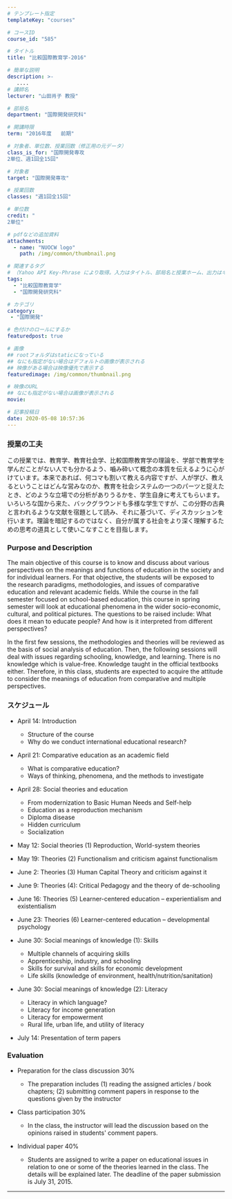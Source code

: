 ```yaml
---
# テンプレート指定
templateKey: "courses"

# コースID
course_id: "585"

# タイトル
title: "比較国際教育学-2016"

# 簡単な説明
description: >-
   ....
# 講師名
lecturer: "山田肖子 教授"

# 部局名
department: "国際開発研究科"

# 開講時限
term: "2016年度	前期"

# 対象者、単位数、授業回数（修正用の元データ）
class_is_for: "国際開発専攻
2単位、週1回全15回"

# 対象者
target: "国際開発専攻"

# 授業回数
classes: "週1回全15回"

# 単位数
credit: "
2単位"

# pdfなどの追加資料
attachments:
  - name: "NUOCW logo" 
    path: /img/common/thumbnail.png

# 関連するタグ
# （Yahoo API Key-Phrase により取得。入力はタイトル、部局名と授業ホーム、出力はキーフレーズ（tags））
tags:
  - "比較国際教育学"
  - "国際開発研究科"

# カテゴリ
category:
 - "国際開発"

# 色付けのロールにするか
featuredpost: true

# 画像
## rootフォルダはstaticになっている
## なにも指定がない場合はデフォルトの画像が表示される
## 映像がある場合は映像優先で表示する
featuredimage: /img/common/thumbnail.png

# 映像のURL
## なにも指定がない場合は画像が表示される
movie: 

# 記事投稿日
date: 2020-05-08 10:57:36
---
```





### 授業の工夫

この授業では、教育学、教育社会学、比較国際教育学の理論を、学部で教育学を学んだことがない人でも分かるよう、嚙み砕いて概念の本質を伝えるように心がけています。本来であれば、何コマも割いて教える内容ですが、人が学び、教えるということはどんな営みなのか、教育を社会システムの一つのパーツと捉えたとき、どのような立場での分析がありうるかを、学生自身に考えてもらいます。いろいろな国から来た、バックグラウンドも多様な学生ですが、この分野の古典と言われるような文献を宿題として読み、それに基づいて、ディスカッションを行います。理論を暗記するのではなく、自分が属する社会をより深く理解するための思考の道具として使いこなすことを目指します。







### Purpose and Description

The main objective of this course is to know and discuss about various perspectives on the meanings and functions of education in the society and for individual learners. For that objective, the students will be exposed to the research paradigms, methodologies, and issues of comparative education and relevant academic fields. While the course in the fall semester focused on school-based education, this course in spring semester will look at educational phenomena in the wider socio-economic, cultural, and political pictures. The questions to be raised include: What does it mean to educate people? And how is it interpreted from different perspectives?

In the first few sessions, the methodologies and theories will be reviewed as the basis of social analysis of education. Then, the following sessions will deal with issues regarding schooling, knowledge, and learning. There is no knowledge which is value-free. Knowledge taught in the official textbooks either. Therefore, in this class, students are expected to acquire the attitude to consider the meanings of education from comparative and multiple perspectives.


### スケジュール

- April 14: Introduction
	- Structure of the course
	- Why do we conduct international educational research?
	
- April 21: Comparative education as an academic field
	- What is comparative education?
	- Ways of thinking, phenomena, and the methods to investigate

- April 28: Social theories and education
	- From modernization to Basic Human Needs and Self-help
	- Education as a reproduction mechanism
	- Diploma disease
	- Hidden curriculum
	- Socialization

- May 12: Social theories (1) Reproduction, World-system theories

- May 19: Theories (2) Functionalism and criticism against functionalism

- June 2: Theories (3) Human Capital Theory and criticism against it

- June 9: Theories (4): Critical Pedagogy and the theory of de-schooling

- June 16: Theories (5) Learner-centered education – experientialism and existentialism

- June 23: Theories (6) Learner-centered education – developmental psychology

- June 30: Social meanings of knowledge (1): Skills
	- Multiple channels of acquiring skills
	- Apprenticeship, industry, and schooling
	- Skills for survival and skills for economic development
	- Life skills (knowledge of environment, health/nutrition/sanitation)

- June 30: Social meanings of knowledge (2): Literacy
	- Literacy in which language?
	- Literacy for income generation
	- Literacy for empowerment
	- Rural life, urban life, and utility of literacy

- July 14: Presentation of term papers









### Evaluation

- Preparation for the class discussion 30%

	- The preparation includes (1) reading the assigned articles / book chapters; (2) submitting comment papers in response to the questions given by the instructor
	
- Class participation 30%
	- In the class, the instructor will lead the discussion based on the opinions raised in students' comment papers.
	
- Individual paper	40%
	- Students are assigned to write a paper on educational issues in relation to one or some of the theories learned in the class. The details will be explained later. The deadline of the paper submission is July 31, 2015.




-----